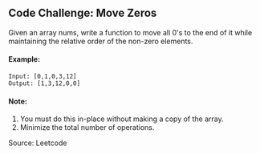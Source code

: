 ## Code Challenge: Move Zeros
Given an array nums, write a function to move all 0's to the end of it while maintaining the relative order of the non-zero elements.

#### Example: 
```
Input: [0,1,0,3,12]
Output: [1,3,12,0,0]
```

#### Note:
1. You must do this in-place without making a copy of the array.
2. Minimize the total number of operations.

Source: Leetcode